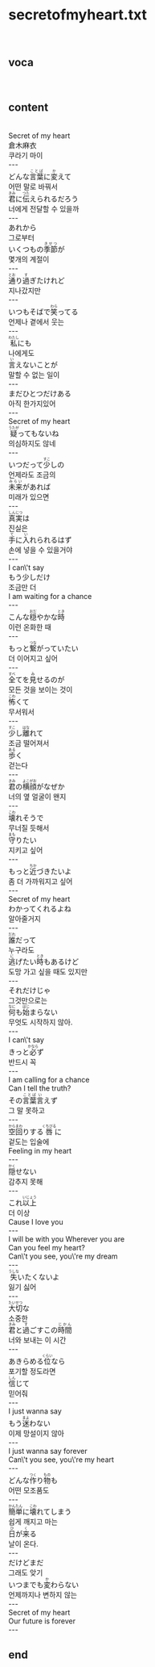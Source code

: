 <h1>secretofmyheart.txt</h1><br>
<h2>voca</h2><br>
<h2>content</h2><br>
Secret of my heart<br>
倉木麻衣<br>
쿠라기 마이<br>
---<br>
どんな<Ruby>言葉<rt>ことば</rt></Ruby>に<Ruby><rb>変</rb><rt>か</rt></Ruby>えて<br>
어떤 말로 바꿔서<br>
<Ruby>君<rt>きみ</rt></Ruby>に<Ruby><rb>伝</rb><rt>つた</rt></Ruby>えられるだろう<br>
너에게 전달할 수 있을까<br>
---<br>
あれから<br>
그로부터<br>
いくつもの<Ruby>季節<rt>きせつ</rt></Ruby>が<br>
몇개의 계절이<br>
---<br>
<Ruby>通<rt>とお</rt></Ruby>り<Ruby><rb>過</rb><rt>す</rt></Ruby>ぎたけれど<br>
지나갔지만<br>
---<br>
いつもそばで<Ruby>笑<rt>わら</rt></Ruby>ってる<br>
언제나 곁에서 웃는<br>
---<br>
<Ruby>私<rt>わたし</rt></Ruby>にも<br>
나에게도<br>
<Ruby>言<rt>い</rt></Ruby>えないことが<br>
말할 수 없는 일이<br>
---<br>
まだひとつだけある<br>
아직 한가지있어<br>
---<br>
Secret of my heart<br>
<Ruby>疑<rt>うたが</rt></Ruby>ってもないね<br>
의심하지도 않네<br>
---<br>
いつだって<Ruby>少<rt>すこ</rt></Ruby>しの<br>
언제라도 조금의<br>
<Ruby>未来<rt>みらい</rt></Ruby>があれば<br>
미래가 있으면<br>
---<br>
<Ruby>真実<rt>しんじつ</rt></Ruby>は<br>
진실은<br>
<Ruby>手<rt>て</rt></Ruby>に<Ruby><rb>入</rb><rt>い</rt></Ruby>れられるはず<br>
손에 넣을 수 있을거야<br>
---<br>
I can\'t say<br>
もう少しだけ<br>
조금만 더<br>
I am waiting for a chance<br>
---<br>
こんな<Ruby>穏<rt>おだ</rt></Ruby>やかな<Ruby><rb>時</rb><rt>とき</rt></Ruby><br>
이런 온화한 때<br>
---<br>
もっと<Ruby>繋<rt>つな</rt></Ruby>がっていたい<br>
더 이어지고 싶어<br>
---<br>
<Ruby>全<rt>すべ</rt></Ruby>てを<Ruby><rb>見</rb><rt>み</rt></Ruby>せるのが<br>
모든 것을 보이는 것이<br>
<Ruby>怖<rt>こわ</rt></Ruby>くて<br>
무서워서<br>
---<br>
<Ruby>少<rt>すこ</rt></Ruby>し<Ruby><rb>離</rb><rt>はな</rt></Ruby>れて<br>
조금 떨어져서<br>
<Ruby>歩<rt>ある</rt></Ruby>く<br>
걷는다<br>
---<br>
<Ruby>君<rt>きみ</rt></Ruby>の<Ruby><rb>横顔</rb><rt>よこがお</rt></Ruby>がなぜか<br>
너의 옆 얼굴이 왠지<br>
---<br>
<Ruby>壊<rt>こわ</rt></Ruby>れそうで<br>
무너질 듯해서<br>
<Ruby>守<rt>まも</rt></Ruby>りたい<br>
지키고 싶어<br>
---<br>
もっと<Ruby>近<rt>ちか</rt></Ruby>づきたいよ<br>
좀 더 가까워지고 싶어<br>
---<br>
Secret of my heart<br>
わかってくれるよね<br>
알아줄거지<br>
---<br>
<Ruby>誰<rt>だれ</rt></Ruby>だって<br>
누구라도<br>
<Ruby>逃<rt>に</rt></Ruby>げたい<Ruby><rb>時</rb><rt>とき</rt></Ruby>もあるけど<br>
도망 가고 싶을 때도 있지만<br>
---<br>
それだけじゃ<br>
그것만으로는<br>
<Ruby>何<rt>なに</rt></Ruby>も<Ruby><rb>始</rb><rt>はじ</rt></Ruby>まらない<br>
무엇도 시작하지 않아.<br>
---<br>
I can\'t say<br>
きっと<Ruby>必<rt>かなら</rt></Ruby>ず<br>
반드시 꼭<br>
---<br>
I am calling for a chance<br>
Can I tell the truth?<br>
その<Ruby>言葉<rt>ことば</rt></Ruby><Ruby><rb>言</rb><rt>い</rt></Ruby>えず<br>
그 말 못하고<br>
---<br>
<Ruby>空回<rt>からまわ</rt></Ruby>りする<Ruby><rb>唇</rb><rt>くちびる</rt></Ruby>に<br>
겉도는 입술에<br>
Feeling in my heart<br>
---<br>
<Ruby>隠<rt>かく</rt></Ruby>せない<br>
감추지 못해<br>
---<br>
これ<Ruby>以上<rt>いじょう</rt></Ruby><br>
더 이상<br>
Cause I love you<br>
---<br>
I will be with you Wherever you are<br>
Can you feel my heart?<br>
Can\'t you see, you\'re my dream<br>
---<br>
<Ruby>失<rt>うしな</rt></Ruby>いたくないよ<br>
잃기 싫어<br>
---<br>
<Ruby>大切<rt>たいせつ</rt></Ruby>な<br>
소중한<br>
<Ruby>君<rt>きみ</rt></Ruby>と<Ruby><rb>過</rb><rt>す</rt></Ruby>ごすこの<Ruby><rb>時間</rb><rt>じかん</rt></Ruby><br>
너와 보내는 이 시간<br>
---<br>
あきらめる<Ruby>位<rt>くらい</rt></Ruby>なら<br>
포기할 정도라면<br>
<Ruby>信<rt>しん</rt></Ruby>じて<br>
믿어줘<br>
---<br>
I just wanna say<br>
もう<Ruby>迷<rt>まよ</rt></Ruby>わない<br>
이제 망설이지 않아<br>
---<br>
I just wanna say forever<br>
Can\'t you see, you\'re my heart<br>
---<br>
どんな<Ruby>作<rt>つく</rt></Ruby>り<Ruby><rb>物</rb><rt>もの</rt></Ruby>も<br>
어떤 모조품도<br>
---<br>
<Ruby>簡単<rt>かんたん</rt></Ruby>に<Ruby><rb>壊</rb><rt>こわ</rt></Ruby>れてしまう<br>
쉽게 깨지고 마는<br>
<Ruby>日<rt>ひ</rt></Ruby>が<Ruby><rb>来</rb><rt>く</rt></Ruby>る<br>
날이 온다.<br>
---<br>
だけどまだ<br>
그래도 앚기<br>
いつまでも<Ruby>変<rt>か</rt></Ruby>わらない<br>
언제까지나 변하지 않는<br>
---<br>
Secret of my heart<br>
Our future is forever<br>
---<br>
<h2>end</h2><br>
